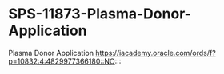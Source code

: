 # SPS-11873-Plasma-Donor-Application
Plasma Donor Application
https://iacademy.oracle.com/ords/f?p=10832:4:4829977366180::NO:::
